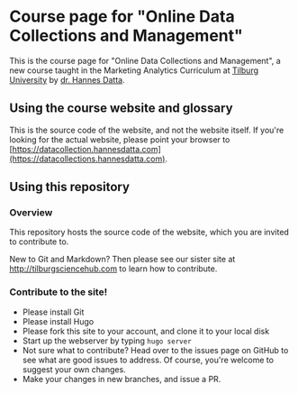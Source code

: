 # Course page for "Online Data Collections and Management"

This is the course page for "Online Data Collections and Management", a new course taught in the Marketing Analytics Curriculum at [Tilburg University](https://tilburguniversity.edu) by [dr. Hannes Datta](https://hannesdatta.com).

## Using the course website and glossary

This is the source code of the website, and not the website itself. If you're looking for the actual website, please point your browser to [https://datacollection.hannesdatta.com](https://datacollections.hannesdatta.com).

## Using this repository

### Overview

This repository hosts the source code of the website, which you are invited to contribute to.

New to Git and Markdown? Then please see our sister site at http://tilburgsciencehub.com to learn how to contribute.

### Contribute to the site!

- Please install Git
- Please install Hugo
- Please fork this site to your account, and clone it to your local disk
- Start up the webserver by typing `hugo server`
- Not sure what to contribute? Head over to the issues page on GitHub to see what are good issues to address. Of course, you're welcome to suggest your own changes.
- Make your changes in new branches, and issue a PR.
